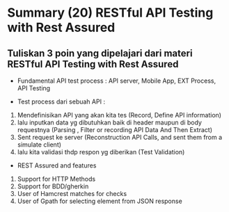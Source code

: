 # Summary (20) RESTful API Testing with Rest Assured
## Tuliskan 3 poin yang dipelajari dari materi RESTful API Testing with Rest Assured

- Fundamental API test process : API server, Mobile App, EXT Process, API Testing

- Test process dari sebuah API :
1.	Mendefinisikan API yang akan kita tes (Record, Define API information)
2.	lalu inputkan data yg dibutuhkan baik di header maupun di body requestnya (Parsing , Filter or recording API Data And Then Extract)
3.	Sent request ke server (Reconstruction API Calls, and sent them from a simulate client)
4.	lalu kita validasi thdp respon yg diberikan (Test Validation)

- REST Assured and features 
1.	Support for HTTP Methods
2.	Support for BDD/gherkin
3.	User of Hamcrest matches for checks
4.	User of Gpath for selecting element from JSON response
